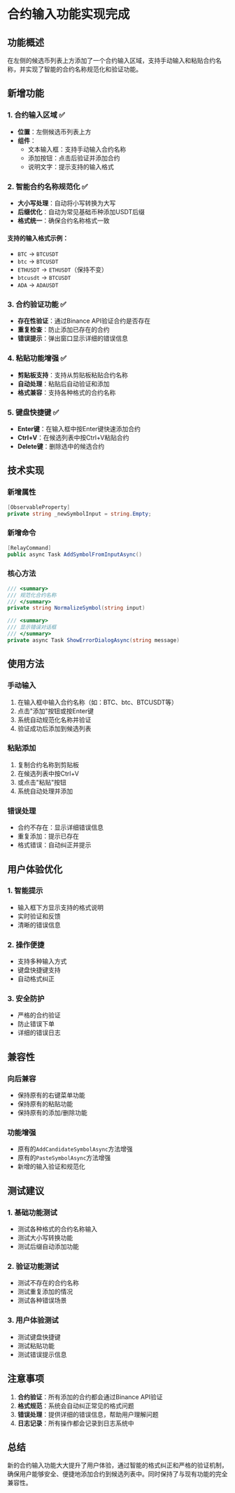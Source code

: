 # 合约输入功能实现完成

## 功能概述

在左侧的候选币列表上方添加了一个合约输入区域，支持手动输入和粘贴合约名称，并实现了智能的合约名称规范化和验证功能。

## 新增功能

### 1. 合约输入区域 ✅

- **位置**：左侧候选币列表上方
- **组件**：
  - 文本输入框：支持手动输入合约名称
  - 添加按钮：点击后验证并添加合约
  - 说明文字：提示支持的输入格式

### 2. 智能合约名称规范化 ✅

- **大小写处理**：自动将小写转换为大写
- **后缀优化**：自动为常见基础币种添加USDT后缀
- **格式统一**：确保合约名称格式一致

#### 支持的输入格式示例：
- `BTC` → `BTCUSDT`
- `btc` → `BTCUSDT`
- `ETHUSDT` → `ETHUSDT`（保持不变）
- `btcusdt` → `BTCUSDT`
- `ADA` → `ADAUSDT`

### 3. 合约验证功能 ✅

- **存在性验证**：通过Binance API验证合约是否存在
- **重复检查**：防止添加已存在的合约
- **错误提示**：弹出窗口显示详细的错误信息

### 4. 粘贴功能增强 ✅

- **剪贴板支持**：支持从剪贴板粘贴合约名称
- **自动处理**：粘贴后自动验证和添加
- **格式兼容**：支持各种格式的合约名称

### 5. 键盘快捷键 ✅

- **Enter键**：在输入框中按Enter键快速添加合约
- **Ctrl+V**：在候选列表中按Ctrl+V粘贴合约
- **Delete键**：删除选中的候选合约

## 技术实现

### 新增属性
```csharp
[ObservableProperty]
private string _newSymbolInput = string.Empty;
```

### 新增命令
```csharp
[RelayCommand]
public async Task AddSymbolFromInputAsync()
```

### 核心方法
```csharp
/// <summary>
/// 规范化合约名称
/// </summary>
private string NormalizeSymbol(string input)

/// <summary>
/// 显示错误对话框
/// </summary>
private async Task ShowErrorDialogAsync(string message)
```

## 使用方法

### 手动输入
1. 在输入框中输入合约名称（如：BTC、btc、BTCUSDT等）
2. 点击"添加"按钮或按Enter键
3. 系统自动规范化名称并验证
4. 验证成功后添加到候选列表

### 粘贴添加
1. 复制合约名称到剪贴板
2. 在候选列表中按Ctrl+V
3. 或点击"粘贴"按钮
4. 系统自动处理并添加

### 错误处理
- 合约不存在：显示详细错误信息
- 重复添加：提示已存在
- 格式错误：自动纠正并提示

## 用户体验优化

### 1. 智能提示
- 输入框下方显示支持的格式说明
- 实时验证和反馈
- 清晰的错误信息

### 2. 操作便捷
- 支持多种输入方式
- 键盘快捷键支持
- 自动格式纠正

### 3. 安全防护
- 严格的合约验证
- 防止错误下单
- 详细的错误日志

## 兼容性

### 向后兼容
- 保持原有的右键菜单功能
- 保持原有的粘贴功能
- 保持原有的添加/删除功能

### 功能增强
- 原有的`AddCandidateSymbolAsync`方法增强
- 原有的`PasteSymbolAsync`方法增强
- 新增的输入验证和规范化

## 测试建议

### 1. 基础功能测试
- 测试各种格式的合约名称输入
- 测试大小写转换功能
- 测试后缀自动添加功能

### 2. 验证功能测试
- 测试不存在的合约名称
- 测试重复添加的情况
- 测试各种错误场景

### 3. 用户体验测试
- 测试键盘快捷键
- 测试粘贴功能
- 测试错误提示信息

## 注意事项

1. **合约验证**：所有添加的合约都会通过Binance API验证
2. **格式规范**：系统会自动纠正常见的格式问题
3. **错误处理**：提供详细的错误信息，帮助用户理解问题
4. **日志记录**：所有操作都会记录到日志系统中

## 总结

新的合约输入功能大大提升了用户体验，通过智能的格式纠正和严格的验证机制，确保用户能够安全、便捷地添加合约到候选列表中。同时保持了与现有功能的完全兼容性。
